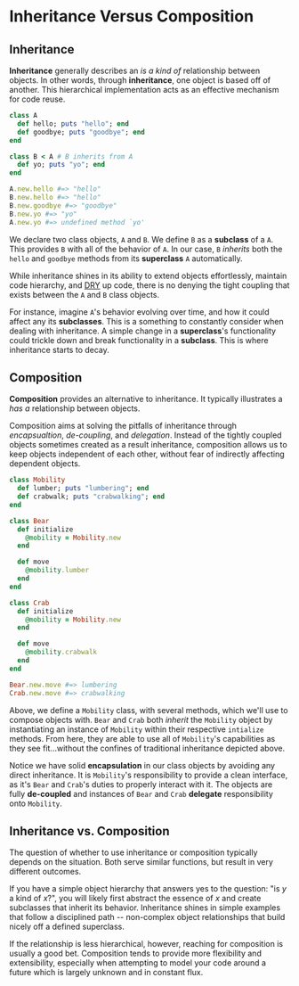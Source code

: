 Inheritance Versus Composition
==============================

## Inheritance

**Inheritance** generally describes an *is a kind of* relationship between objects. In other words, through **inheritance**, one object is based off of another. This hierarchical implementation acts as an effective mechanism for code reuse.

```ruby
class A
  def hello; puts "hello"; end
  def goodbye; puts "goodbye"; end
end

class B < A # B inherits from A
  def yo; puts "yo"; end
end

A.new.hello #=> "hello"
B.new.hello #=> "hello"
B.new.goodbye #=> "goodbye"
B.new.yo #=> "yo"
A.new.yo #=> undefined method `yo'
```

We declare two class objects, `A` and `B`. We define `B` as a **subclass** of a `A`. This provides `B` with all of the behavior of `A`. In our case, `B` *inherits* both the `hello` and `goodbye` methods from its **superclass** `A` automatically.

While inheritance shines in its ability to extend objects effortlessly, maintain code hierarchy, and [DRY](http://en.wikipedia.org/wiki/Don't_repeat_yourself) up code, there is no denying the tight coupling that exists between the `A` and `B` class objects.

For instance, imagine `A`'s behavior evolving over time, and how it could affect any its **subclasses**. This is a something to constantly consider when dealing with inheritance. A simple change in a **superclass**'s functionality could trickle down and break functionality in a **subclass**. This is where inheritance starts to decay.

## Composition

**Composition** provides an alternative to inheritance. It typically illustrates a *has a* relationship between objects.

Composition aims at solving the pitfalls of inheritance through *encapsualtion*, *de-coupling*, and *delegation*. Instead of the tightly coupled objects sometimes created as a result inheritance, composition allows us to keep objects independent of each other, without fear of indirectly affecting dependent objects.

```ruby
class Mobility
  def lumber; puts "lumbering"; end
  def crabwalk; puts "crabwalking"; end
end

class Bear
  def initialize
    @mobility = Mobility.new
  end

  def move
    @mobility.lumber
  end
end

class Crab
  def initialize
    @mobility = Mobility.new
  end

  def move
    @mobility.crabwalk
  end
end

Bear.new.move #=> lumbering
Crab.new.move #=> crabwalking
```

Above, we define a `Mobility` class, with several methods, which we'll use to compose objects with. `Bear` and `Crab` both *inherit* the `Mobility` object by instantiating an instance of `Mobility` within their respective `intialize` methods. From here, they are able to use all of `Mobility`'s capabilities as they see fit...without the confines of traditional inheritance depicted above.

Notice we have solid **encapsulation** in our class objects by avoiding any direct inheritance. It is `Mobility`'s responsibility to provide a clean interface, as it's `Bear` and `Crab`'s duties to properly interact with it. The objects are fully **de-coupled** and instances of `Bear` and `Crab` **delegate** responsibility onto `Mobility`.

## Inheritance vs. Composition

The question of whether to use inheritance or composition typically depends on the situation. Both serve similar functions, but result in very different outcomes.

If you have a simple object hierarchy that answers yes to the question: "is *y* a kind of *x*?", you will likely first abstract the essence of *x* and create subclasses that inherit its behavior. Inheritance shines in simple examples that follow a disciplined path -- non-complex object relationships that build nicely off a defined superclass.

If the relationship is less hierarchical, however, reaching for composition is usually a good bet. Composition tends to provide more flexibility and extensibility, especially when attempting to model your code around a future which is largely unknown and in constant flux.
